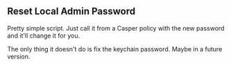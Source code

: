 Reset Local Admin Password
--------------------------


Pretty simple script. Just call it from a Casper policy with the new password and it'll change it for you.

The only thing it doesn't do is fix the keychain password. Maybe in a future version.
